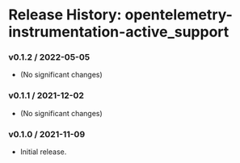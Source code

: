 # Release History: opentelemetry-instrumentation-active_support

### v0.1.2 / 2022-05-05

* (No significant changes)

### v0.1.1 / 2021-12-02

* (No significant changes)

### v0.1.0 / 2021-11-09

* Initial release.
